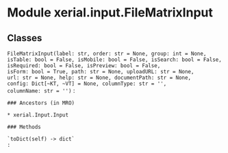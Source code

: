 Module xerial.input.FileMatrixInput
===================================

Classes
-------

`FileMatrixInput(label: str, order: str = None, group: int = None, isTable: bool = False, isMobile: bool = False, isSearch: bool = False, isRequired: bool = False, isPreview: bool = False, isForm: bool = True, path: str = None, uploadURL: str = None, url: str = None, help: str = None, documentPath: str = None, config: Dict[~KT, ~VT] = None, columnType: str = '', columnName: str = '')`
:   

    ### Ancestors (in MRO)

    * xerial.Input.Input

    ### Methods

    `toDict(self) ‑> dict`
    :